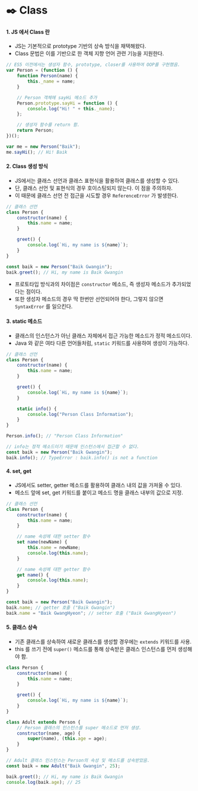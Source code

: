 # ✒️ Class

#### 1. JS 에서 Class 란

- JS는 기본적으로 prototype 기반의 상속 방식을 채택해왔다.
- Class 문법은 이를 기반으로 한 객체 지향 언어 관련 기능을 지원한다.

```javascript
// ES5 이전에서는 생성자 함수, prototype, closer를 사용하여 OOP를 구현했음.
var Person = (function () {
	function Person(name) {
		this._name = name;
	}

	// Person 객체에 sayHi 메소드 추가
	Person.prototype.sayHi = function () {
		console.log("Hi! " + this._name);
	};

	// 생성자 함수를 return 함.
	return Person;
})();

var me = new Person("Baik");
me.sayHi(); // Hi! Baik
```

#### 2. Class 생성 방식

- JS에서는 클래스 선언과 클래스 표현식을 활용하여 클래스를 생성할 수 있다.
- 단, 클래스 선언 및 표현식의 경우 호이스팅되지 않는다. 이 점을 주의하자.
- 이 때문에 클래스 선언 전 접근을 시도할 경우 `ReferenceError` 가 발생한다.

```javascript
// 클래스 선언
class Person {
	constructor(name) {
		this.name = name;
	}

	greet() {
		console.log(`Hi, my name is ${name}`);
	}
}

const baik = new Person("Baik Gwangin");
baik.greet(); // Hi, my name is Baik Gwangin
```

- 프로토타입 방식과의 차이점은 `constructor` 메소드, 즉 생성자 메소드가 추가되었다는 점이다.
- 또한 생성자 메소드의 경우 딱 한번만 선언되어야 한다, 그렇지 않으면 `SyntaxError` 를 일으킨다.

#### 3. static 메소드

- 클래스의 인스턴스가 아닌 클래스 자체에서 접근 가능한 메소드가 정적 메소드이다.
- Java 와 같은 여타 다른 언어들처럼, `static` 키워드를 사용하여 생성이 가능하다.

```javascript
// 클래스 선언
class Person {
	constructor(name) {
		this.name = name;
	}

	greet() {
		console.log(`Hi, my name is ${name}`);
	}

	static info() {
		console.log("Person Class Information");
	}
}

Person.info(); // "Person Class Information"

// info는 정적 메소드이기 때문에 인스턴스에서 접근할 수 없다.
const baik = new Person("Baik Gwangin");
baik.info(); // TypeError : baik.info() is not a function
```

#### 4. set, get

- JS에서도 setter, getter 메소드를 활용하여 클래스 내의 값을 가져올 수 있다.
- 메소드 앞에 set, get 키워드를 붙이고 메소드 명을 클래스 내부의 값으로 지정.

```javascript
// 클래스 선언
class Person {
	constructor(name) {
		this.name = name;
	}

	// name 속성에 대한 setter 함수
	set name(newName) {
		this.name = newName;
		console.log(this.name);
	}

	// name 속성에 대한 getter 함수
	get name() {
		console.log(this.name);
	}
}

const baik = new Person("Baik Gwangin");
baik.name; // getter 호출 ("Baik Gwangin")
baik.name = "Baik GwangHyeon"; // setter 호출 ("Baik GwangHyeon")
```

#### 5. 클래스 상속

- 기존 클래스를 상속하여 새로운 클래스를 생성할 경우에는 `extends` 키워드를 사용.
- this 를 쓰기 전에 `super()` 메소드를 통해 상속받은 클래스 인스턴스를 먼저 생성해야 함.

```javascript
class Person {
	constructor(name) {
		this.name = name;
	}

	greet() {
		console.log(`Hi, my name is ${name}`);
	}
}

class Adult extends Person {
	// Person 클래스의 인스턴스를 super 메소드로 먼저 생성.
	constructor(name, age) {
		super(name), (this.age = age);
	}
}

// Adult 클래스 인스턴스는 Person의 속성 및 메소드를 상속받았음.
const baik = new Adult("Baik Gwangin", 25);

baik.greet(); // Hi, my name is Baik Gwangin
console.log(baik.age); // 25
```
